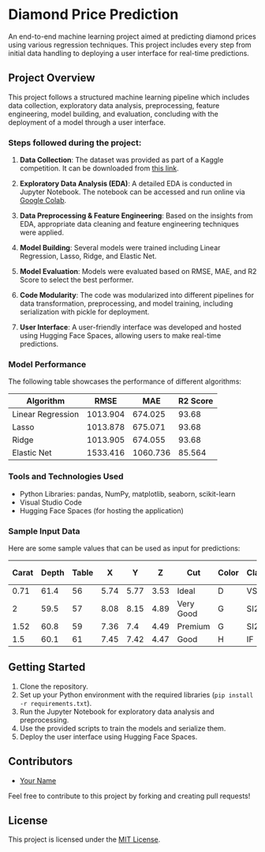 # Diamond Price Prediction

An end-to-end machine learning project aimed at predicting diamond prices using various regression techniques. This project includes every step from initial data handling to deploying a user interface for real-time predictions.

## Project Overview

This project follows a structured machine learning pipeline which includes data collection, exploratory data analysis, preprocessing, feature engineering, model building, and evaluation, concluding with the deployment of a model through a user interface.

### Steps followed during the project:

1. **Data Collection**: 
   The dataset was provided as part of a Kaggle competition. It can be downloaded from [this link](#).

2. **Exploratory Data Analysis (EDA)**:
   A detailed EDA is conducted in Jupyter Notebook. The notebook can be accessed and run online via [Google Colab](#).

3. **Data Preprocessing & Feature Engineering**:
   Based on the insights from EDA, appropriate data cleaning and feature engineering techniques were applied.

4. **Model Building**:
   Several models were trained including Linear Regression, Lasso, Ridge, and Elastic Net.

5. **Model Evaluation**:
   Models were evaluated based on RMSE, MAE, and R2 Score to select the best performer.

6. **Code Modularity**:
   The code was modularized into different pipelines for data transformation, preprocessing, and model training, including serialization with pickle for deployment.

7. **User Interface**:
   A user-friendly interface was developed and hosted using Hugging Face Spaces, allowing users to make real-time predictions.

### Model Performance

The following table showcases the performance of different algorithms:

| Algorithm          | RMSE      | MAE      | R2 Score |
|--------------------|-----------|----------|----------|
| Linear Regression  | 1013.904  | 674.025  | 93.68    |
| Lasso              | 1013.878  | 675.071  | 93.68    |
| Ridge              | 1013.905  | 674.055  | 93.68    |
| Elastic Net        | 1533.416  | 1060.736 | 85.564   |

### Tools and Technologies Used

- Python Libraries: pandas, NumPy, matplotlib, seaborn, scikit-learn
- Visual Studio Code
- Hugging Face Spaces (for hosting the application)

### Sample Input Data

Here are some sample values that can be used as input for predictions:

| Carat | Depth | Table | X    | Y    | Z    | Cut        | Color | Clarity | Actual Price |
|-------|-------|-------|------|------|------|------------|-------|---------|--------------|
| 0.71  | 61.4  | 56    | 5.74 | 5.77 | 3.53 | Ideal      | D     | VS2     | 3510         |
| 2     | 59.5  | 57    | 8.08 | 8.15 | 4.89 | Very Good  | G     | SI2     | 14691        |
| 1.52  | 60.8  | 59    | 7.36 | 7.4  | 4.49 | Premium    | G     | SI2     | 9970         |
| 1.5   | 60.1  | 61    | 7.45 | 7.42 | 4.47 | Good       | H     | IF      | 12641        |

## Getting Started

1. Clone the repository.
2. Set up your Python environment with the required libraries (`pip install -r requirements.txt`).
3. Run the Jupyter Notebook for exploratory data analysis and preprocessing.
4. Use the provided scripts to train the models and serialize them.
5. Deploy the user interface using Hugging Face Spaces.

## Contributors

- [Your Name](https://github.com/KanishkJagya1/DiamondPricePrediction)

Feel free to contribute to this project by forking and creating pull requests!

## License

This project is licensed under the [MIT License](LICENSE).
